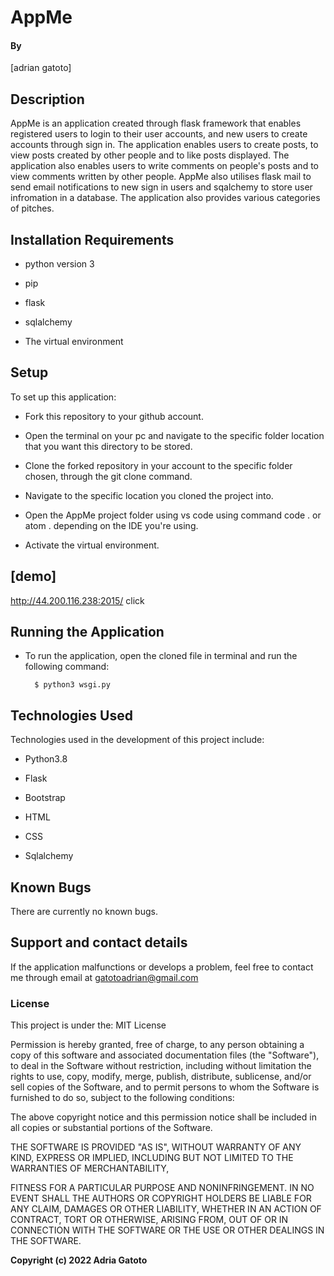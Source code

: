 # AppMe


#### By

[adrian gatoto]


## Description

AppMe is an application created through flask framework that enables registered users to login to their user accounts, and new users to create accounts through sign in.
The application enables users to create posts, to view posts created by other people and to like posts displayed. The application also enables users to write comments on 
people's posts and to view comments written by other people. AppMe also utilises flask mail to send email notifications to new sign in users and sqalchemy to store user infromation
in a database. The application also provides various categories of pitches.



## Installation Requirements

* python version 3 

* pip

* flask

* sqlalchemy

* The virtual environment

## Setup

  To set up this application:

* Fork this repository to your github account.

* Open the terminal on your pc and navigate to the specific folder location that you want this directory to be stored.

* Clone the forked repository in your account to the specific folder chosen, through the git clone command.

* Navigate to the specific location you cloned the project into.

* Open the AppMe project folder using vs code using command code . or atom . depending on the IDE you're using.

* Activate the virtual environment.



## [demo]

http://44.200.116.238:2015/ click 

 
## Running the Application



* To run the application, open the cloned file in terminal and run the following command:


        $ python3 wsgi.py


## Technologies Used

Technologies used in the development of this project include:


* Python3.8

* Flask

* Bootstrap
* HTML
* CSS
* Sqlalchemy

## Known Bugs

There are currently no known bugs.

## Support and contact details


If the application malfunctions or develops a problem, feel free to contact me through email at gatotoadrian@gmail.com

### License




This project is under the:
MIT License

Permission is hereby granted, free of charge, to any person obtaining a copy
of this software and associated documentation files (the "Software"), to deal
in the Software without restriction, including without limitation the rights
to use, copy, modify, merge, publish, distribute, sublicense, and/or sell
copies of the Software, and to permit persons to whom the Software is
furnished to do so, subject to the following conditions:

The above copyright notice and this permission notice shall be included in all
copies or substantial portions of the Software.


THE SOFTWARE IS PROVIDED "AS IS", WITHOUT WARRANTY OF ANY KIND, EXPRESS OR
IMPLIED, INCLUDING BUT NOT LIMITED TO THE WARRANTIES OF MERCHANTABILITY,

FITNESS FOR A PARTICULAR PURPOSE AND NONINFRINGEMENT. IN NO EVENT SHALL THE
AUTHORS OR COPYRIGHT HOLDERS BE LIABLE FOR ANY CLAIM, DAMAGES OR OTHER
LIABILITY, WHETHER IN AN ACTION OF CONTRACT, TORT OR OTHERWISE, ARISING FROM,
OUT OF OR IN CONNECTION WITH THE SOFTWARE OR THE USE OR OTHER DEALINGS IN THE
SOFTWARE.




**Copyright (c) 2022 Adria Gatoto**
